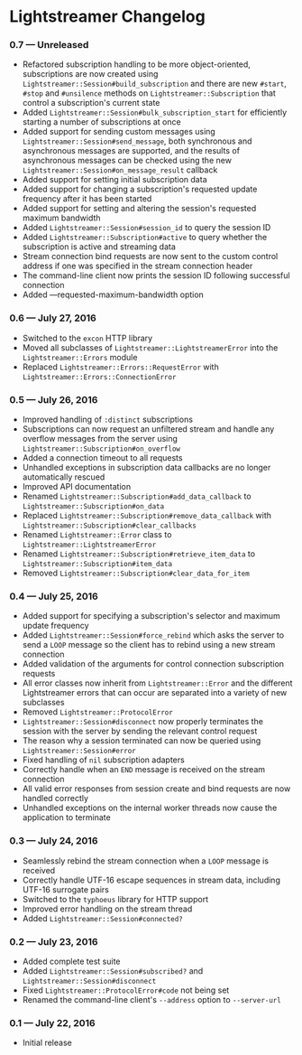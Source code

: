 # Lightstreamer Changelog

### 0.7 — Unreleased

- Refactored subscription handling to be more object-oriented, subscriptions are now created using
  `Lightstreamer::Session#build_subscription` and there are new `#start`, `#stop` and `#unsilence` methods on
  `Lightstreamer::Subscription` that control a subscription's current state
- Added `Lightstreamer::Session#bulk_subscription_start` for efficiently starting a number of subscriptions at once
- Added support for sending custom messages using `Lightstreamer::Session#send_message`, both synchronous and
  asynchronous messages are supported, and the results of asynchronous messages can be checked using the new
  `Lightstreamer::Session#on_message_result` callback
- Added support for setting initial subscription data
- Added support for changing a subscription's requested update frequency after it has been started
- Added support for setting and altering the session's requested maximum bandwidth
- Added `Lightstreamer::Session#session_id` to query the session ID
- Added `Lightstreamer::Subscription#active` to query whether the subscription is active and streaming data
- Stream connection bind requests are now sent to the custom control address if one was specified in the stream
  connection header
- The command-line client now prints the session ID following successful connection
- Added —requested-maximum-bandwidth option

### 0.6 — July 27, 2016

- Switched to the `excon` HTTP library
- Moved all subclasses of `Lightstreamer::LightstreamerError` into the `Lightstreamer::Errors` module
- Replaced `Lightstreamer::Errors::RequestError` with `Lightstreamer::Errors::ConnectionError`

### 0.5 — July 26, 2016

- Improved handling of `:distinct` subscriptions
- Subscriptions can now request an unfiltered stream and handle any overflow messages from the server using
  `Lightstreamer::Subscription#on_overflow`
- Added a connection timeout to all requests
- Unhandled exceptions in subscription data callbacks are no longer automatically rescued
- Improved API documentation
- Renamed `Lightstreamer::Subscription#add_data_callback` to `Lightstreamer::Subscription#on_data`
- Replaced `Lightstreamer::Subscription#remove_data_callback` with `Lightstreamer::Subscription#clear_callbacks`
- Renamed `Lightstreamer::Error` class to `Lightstreamer::LightstreamerError`
- Renamed `Lightstreamer::Subscription#retrieve_item_data` to `Lightstreamer::Subscription#item_data`
- Removed `Lightstreamer::Subscription#clear_data_for_item`

### 0.4 — July 25, 2016

- Added support for specifying a subscription's selector and maximum update frequency
- Added `Lightstreamer::Session#force_rebind` which asks the server to send a `LOOP` message so the client has to rebind 
  using a new stream connection
- Added validation of the arguments for control connection subscription requests
- All error classes now inherit from `Lightstreamer::Error` and the different Lightstreamer errors that can occur are
  separated into a variety of new subclasses
- Removed `Lightstreamer::ProtocolError`
- `Lightstreamer::Session#disconnect` now properly terminates the session with the server by sending the relevant
  control request
- The reason why a session terminated can now be queried using `Lightstreamer::Session#error`
- Fixed handling of `nil` subscription adapters
- Correctly handle when an `END` message is received on the stream connection
- All valid error responses from session create and bind requests are now handled correctly
- Unhandled exceptions on the internal worker threads now cause the application to terminate

### 0.3 — July 24, 2016

- Seamlessly rebind the stream connection when a `LOOP` message is received
- Correctly handle UTF-16 escape sequences in stream data, including UTF-16 surrogate pairs
- Switched to the `typhoeus` library for HTTP support
- Improved error handling on the stream thread
- Added `Lightstreamer::Session#connected?`

### 0.2 — July 23, 2016

- Added complete test suite
- Added `Lightstreamer::Session#subscribed?` and `Lightstreamer::Session#disconnect`
- Fixed `Lightstreamer::ProtocolError#code` not being set
- Renamed the command-line client's `--address` option to `--server-url`

### 0.1 — July 22, 2016

- Initial release
